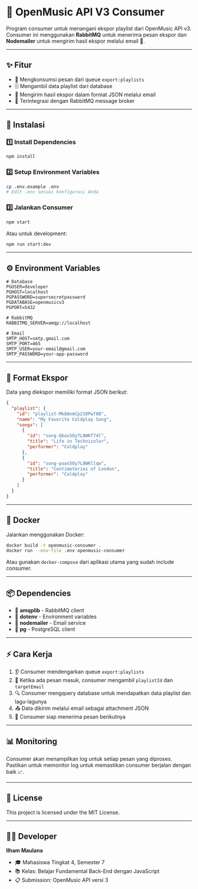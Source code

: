 # 📨 OpenMusic API V3 Consumer

Program consumer untuk menangani ekspor playlist dari OpenMusic API v3. Consumer ini menggunakan **RabbitMQ** untuk menerima pesan ekspor dan **Nodemailer** untuk mengirim hasil ekspor melalui email 📧.

---

## ✨ Fitur

- 🔄 Mengkonsumsi pesan dari queue `export:playlists`
- 🗄️ Mengambil data playlist dari database
- 📩 Mengirim hasil ekspor dalam format JSON melalui email
- 🐰 Terintegrasi dengan RabbitMQ message broker

---

## 🚀 Instalasi

### 1️⃣ Install Dependencies

```bash
npm install
```

### 2️⃣ Setup Environment Variables

```bash
cp .env.example .env
# Edit .env sesuai konfigurasi Anda
```

### 3️⃣ Jalankan Consumer

```bash
npm start
```

Atau untuk development:

```bash
npm run start:dev
```

---

## ⚙️ Environment Variables

```env
# Database
PGUSER=developer
PGHOST=localhost
PGPASSWORD=supersecretpassword
PGDATABASE=openmusicv3
PGPORT=5432

# RabbitMQ
RABBITMQ_SERVER=amqp://localhost

# Email
SMTP_HOST=smtp.gmail.com
SMTP_PORT=465
SMTP_USER=your-email@gmail.com
SMTP_PASSWORD=your-app-password
```

---

## 📄 Format Ekspor

Data yang diekspor memiliki format JSON berikut:

```json
{
  "playlist": {
    "id": "playlist-Mk8AnmCp210PwT6B",
    "name": "My Favorite Coldplay Song",
    "songs": [
      {
        "id": "song-Qbax5Oy7L8WKf74l",
        "title": "Life in Technicolor",
        "performer": "Coldplay"
      },
      {
        "id": "song-poax5Oy7L8WKllqw",
        "title": "Centimeteries of London",
        "performer": "Coldplay"
      }
    ]
  }
}
```

---

## 🐳 Docker

Jalankan menggunakan Docker:

```bash
docker build -t openmusic-consumer .
docker run --env-file .env openmusic-consumer
```

Atau gunakan `docker-compose` dari aplikasi utama yang sudah include consumer.

---

## 📦 Dependencies

- 🐰 **amqplib** - RabbitMQ client
- 🔧 **dotenv** - Environment variables
- 📧 **nodemailer** - Email service
- 🐘 **pg** - PostgreSQL client

---

## ⚡ Cara Kerja

1. 👂 Consumer mendengarkan queue `export:playlists`
2. 📨 Ketika ada pesan masuk, consumer mengambil `playlistId` dan `targetEmail`
3. 🔍 Consumer mengquery database untuk mendapatkan data playlist dan lagu-lagunya
4. 📤 Data dikirim melalui email sebagai attachment JSON
5. 🔄 Consumer siap menerima pesan berikutnya

---

## 📊 Monitoring

Consumer akan menampilkan log untuk setiap pesan yang diproses. Pastikan untuk memonitor log untuk memastikan consumer berjalan dengan baik 📈.

---

## 📝 License

This project is licensed under the MIT License.

---

## 👨‍💻 Developer

**Ilham Maulana**

- 🎓 Mahasiswa Tingkat 4, Semester 7
- 📚 Kelas: Belajar Fundamental Back-End dengan JavaScript
- 📋 Submission: OpenMusic API versi 3

